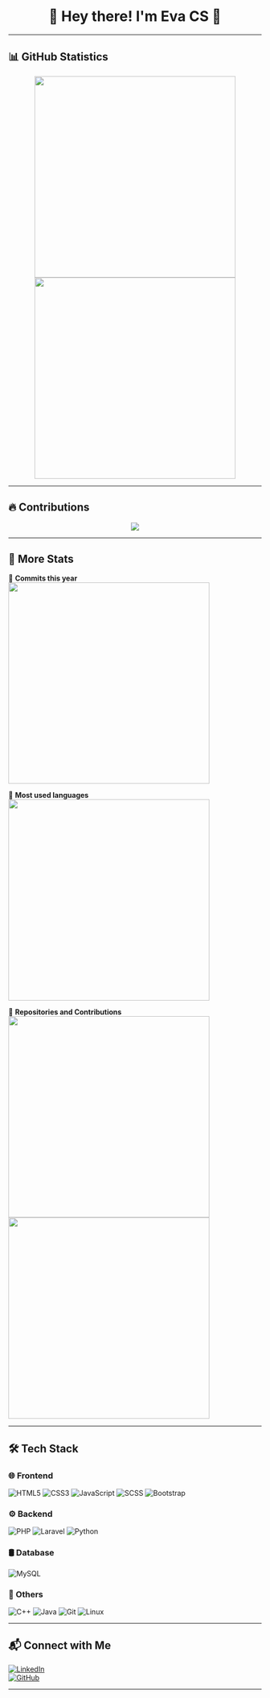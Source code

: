 <h1 align="center">🌟 Hey there! I'm Eva CS 👋</h1>


---

## 📊 GitHub Statistics  

<p align="center">
  <img src="https://github-readme-stats.vercel.app/api?username=EvaMChavezSerret&show_icons=true&theme=radical&count_private=true" width="400">
  <img src="https://github-readme-streak-stats.herokuapp.com/?user=EvaMChavezSerret&theme=radical" width="400">
</p>

---

## 🔥 Contributions  

<p align="center">
<img src="https://github-profile-summary-cards.vercel.app/api/cards/profile-details?username=EvaMChavezSerret&theme=radical">

</p>

---

## 🚀 More Stats  

📌 **Commits this year**  
<img src="https://github-readme-stats.vercel.app/api?username=EvaMChavezSerret&show_icons=true&theme=radical&include_all_commits=true&count_private=true" width="400">

📌 **Most used languages**  
<img src="https://github-readme-stats.vercel.app/api/top-langs/?username=EvaMChavezSerret&layout=compact&theme=radical&langs_count=10" width="400">

📌 **Repositories and Contributions**  
<img src="https://github-profile-summary-cards.vercel.app/api/cards/repos-per-language?username=EvaMChavezSerret&theme=radical" width="400">
<img src="https://github-profile-summary-cards.vercel.app/api/cards/most-commit-language?username=EvaMChavezSerret&theme=radical" width="400">

---

## 🛠️ Tech Stack  

### 🌐 Frontend  
![HTML5](https://img.shields.io/badge/HTML5-FF5733?style=for-the-badge&logo=html5&logoColor=white)
![CSS3](https://img.shields.io/badge/CSS3-007BFF?style=for-the-badge&logo=css3&logoColor=white)
![JavaScript](https://img.shields.io/badge/JavaScript-F7DF1E?style=for-the-badge&logo=javascript&logoColor=black)
![SCSS](https://img.shields.io/badge/SCSS-CC6699?style=for-the-badge&logo=sass&logoColor=white)
![Bootstrap](https://img.shields.io/badge/Bootstrap-563D7C?style=for-the-badge&logo=bootstrap&logoColor=white)

### ⚙️ Backend  
![PHP](https://img.shields.io/badge/PHP-6C7EB6?style=for-the-badge&logo=php&logoColor=white)
![Laravel](https://img.shields.io/badge/Laravel-FF2D20?style=for-the-badge&logo=laravel&logoColor=white)
![Python](https://img.shields.io/badge/Python-3776AB?style=for-the-badge&logo=python&logoColor=white)

### 🛢️ Database  
![MySQL](https://img.shields.io/badge/MySQL-4479A1?style=for-the-badge&logo=mysql&logoColor=white)

### 🚀 Others  
![C++](https://img.shields.io/badge/C++-00599C?style=for-the-badge&logo=c%2B%2B&logoColor=white)
![Java](https://img.shields.io/badge/Java-007396?style=for-the-badge&logo=java&logoColor=white)
![Git](https://img.shields.io/badge/Git-F05032?style=for-the-badge&logo=git&logoColor=white)
![Linux](https://img.shields.io/badge/Linux-FCC624?style=for-the-badge&logo=linux&logoColor=black)

---

## 📬 Connect with Me  
[![LinkedIn](https://img.shields.io/badge/LinkedIn-0A66C2?style=for-the-badge&logo=linkedin&logoColor=white)](https://www.linkedin.com/in/evamchavezserret)  
[![GitHub](https://img.shields.io/badge/GitHub-181717?style=for-the-badge&logo=github&logoColor=white)](https://github.com/EvaMChavezSerret)  

---



<!--
**EvaMChavezSerret/EvaMChavezSerret** is a ✨ _special_ ✨ repository because its `README.md` (this file) appears on your GitHub profile.
🔹 Feel free to reach me at **evachserret28@gmail.com**

Here are some ideas to get you started:

- 🔭 I’m currently working on ...
- 🌱 I’m currently learning ...
- 👯 I’m looking to collaborate on ...
- 🤔 I’m looking for help with ...
- 💬 Ask me about ...
- 📫 How to reach me: ...
- 😄 Pronouns: ...
- ⚡ Fun fact: ...
-->

